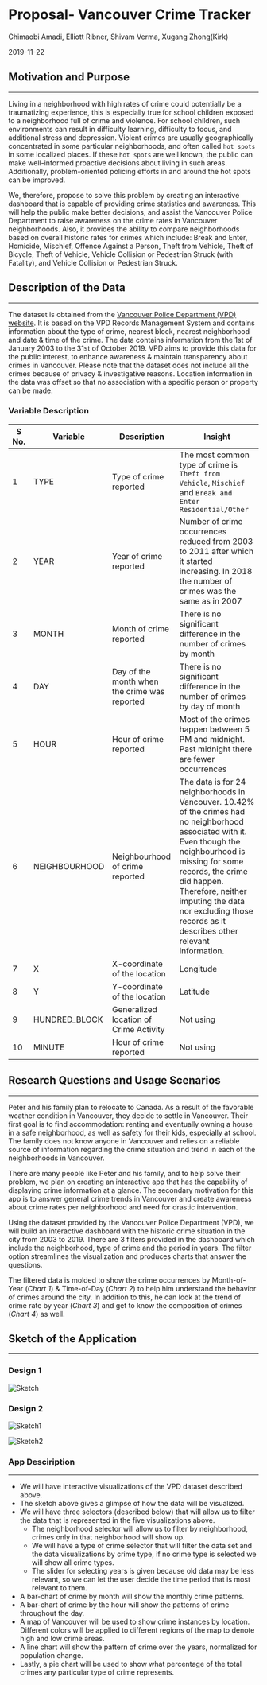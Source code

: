 Proposal- Vancouver Crime Tracker
================
Chimaobi Amadi, Elliott Ribner, Shivam Verma, Xugang Zhong(Kirk)

2019-11-22

## Motivation and Purpose

-----

Living in a neighborhood with high rates of crime could potentially be a traumatizing experience, this is especially true for school children exposed to a neighborhood full of crime and violence. For school children, such environments can result in difficulty learning, difficulty to focus, and additional stress and depression. Violent crimes are usually geographically concentrated in some particular neighborhoods, and often called `hot spots` in some localized places. If these `hot spots` are well known, the public can make well-informed proactive decisions about living in such areas. Additionally, problem-oriented policing efforts in and around the hot spots can be improved.

We, therefore, propose to solve this problem by creating an interactive dashboard that is capable of providing crime statistics and awareness. This will help the public make better decisions, and assist the Vancouver Police Department to raise awareness on the crime rates in Vancouver neighborhoods.  Also, it provides the ability to compare neighborhoods based on overall historic rates for crimes which include: Break and Enter, Homicide, Mischief, Offence Against a Person, Theft from Vehicle, Theft of Bicycle, Theft of Vehicle, Vehicle Collision or Pedestrian Struck (with Fatality), and Vehicle Collision or Pedestrian Struck.



## Description of the Data

-----

The dataset is obtained from the [Vancouver Police Department (VPD)
website](https://geodash.vpd.ca/opendata/). It is based on the VPD
Records Management System and contains information about the type of
crime, nearest block, nearest neighborhood and date & time of the crime.
The data contains information from the 1st of January 2003 to the 31st
of October 2019. VPD aims to provide this data for the public interest,
to enhance awareness & maintain transparency about crimes in Vancouver.
Please note that the dataset does not include all the crimes because of
privacy & investigative reasons. Location information in the data was
offset so that no association with a specific person or property can be
made.

### Variable Description

| S No. | Variable       | Description                                  | Insight                                                                                                                                                                                                                                                                                                   |
| ----- | -------------- | -------------------------------------------- | --------------------------------------------------------------------------------------------------------------------------------------------------------------------------------------------------------------------------------------------------------------------------------------------------------- |
| 1     | TYPE           | Type of crime reported                       | The most common type of crime is `Theft from Vehicle`, `Mischief` and `Break and Enter Residential/Other`                                                                                                                                                                                                 |
| 2     | YEAR           | Year of crime reported                       | Number of crime occurrences reduced from 2003 to 2011 after which it started increasing. In 2018 the number of crimes was the same as in 2007                                                                                                                                                             |
| 3     | MONTH          | Month of crime reported                      | There is no significant difference in the number of crimes by month                                                                                                                                                                                                                                       |
| 4     | DAY            | Day of the month when the crime was reported | There is no significant difference in the number of crimes by day of month                                                                                                                                                                                                                                |
| 5     | HOUR           | Hour of crime reported                       | Most of the crimes happen between 5 PM and midnight. Past midnight there are fewer occurrences                                                                                                                                                                                                            |
| 6     | NEIGHBOURHOOD  | Neighbourhood of crime reported              | The data is for 24 neighborhoods in Vancouver. 10.42% of the crimes had no neighborhood associated with it. Even though the neighbourhood is missing for some records, the crime did happen. Therefore, neither imputing the data nor excluding those records as it describes other relevant information. |
| 7     | X              | X-coordinate of the location                 | Longitude                                                                                                                                                                                                                                                                                                 |
| 8     | Y              | Y-coordinate of the location                 | Latitude                                                                                                                                                                                                                                                                                                  |
| 9     | HUNDRED\_BLOCK | Generalized location of Crime Activity       | Not using                                                                                                                                                                                                                                                                                                 |
| 10    | MINUTE         | Hour of crime reported                       | Not using                                                                                                                                                                                                                                                                                                 |

## Research Questions and Usage Scenarios

-----

Peter and his family plan to relocate to Canada. As a result of the
favorable weather condition in Vancouver, they decide to settle in
Vancouver. Their first goal is to find accommodation: renting and
eventually owning a house in a safe neighborhood, as well as safety for
their kids, especially at school. The family does not know anyone in
Vancouver and relies on a reliable source of information regarding the
crime situation and trend in each of the neighborhoods in Vancouver.

There are many people like Peter and his family, and to help solve their
problem, we plan on creating an interactive app that has the capability
of displaying crime information at a glance. The secondary motivation
for this app is to answer general crime trends in Vancouver and create
awareness about crime rates per neighborhood and need for drastic
intervention.

Using the dataset provided by the Vancouver Police Department (VPD), we
will build an interactive dashboard with the historic crime situation in
the city from 2003 to 2019. There are 3 filters provided in the
dashboard which include the neighborhood, type of crime and the period
in years. The filter option streamlines the visualization and produces
charts that answer the questions.

The filtered data is molded to show the crime occurrences by
Month-of-Year (*Chart 1*) & Time-of-Day (*Chart 2*) to help him
understand the behavior of crimes around the city. In addition to this,
he can look at the trend of crime rate by year (*Chart 3*) and get to
know the composition of crimes (*Chart 4*) as
well.


## Sketch of the Application

-----

### Design 1
![Sketch](https://github.com/UBC-MDS/DSCI_532_Group114_SKEC/blob/master/Img/sketch.png?raw=true "Crime Information by Vancouver Neighbourhood")

### Design 2
![Sketch1](https://github.com/UBC-MDS/DSCI_532_Group114_SKEC/blob/master/Img/sketch1.png?raw=true)

![Sketch2](https://github.com/UBC-MDS/DSCI_532_Group114_SKEC/blob/master/Img/sketch2.png?raw=true)

### App Desciription

-----

- We will have interactive visualizations of the VPD dataset described above.
- The sketch above gives a glimpse of how the data will be visualized.
- We will have three selectors (described below) that will allow us to filter the data that is represented in the five visualizations above.
	- The neighborhood selector will allow us to filter by neighborhood, crimes only in that neighborhood will show up.
	- We will have a type of crime selector that will filter the data set and the data visualizations by crime type, if no crime type is selected we will show all crime types.
	- The slider for selecting years is given because old data may be less relevant, so we can let the user decide the time period that is most relevant to them.
- A bar-chart of crime by month will show the monthly crime patterns.
- A bar-chart of crime by the hour will show the patterns of crime throughout the day.
- A map of Vancouver will be used to show crime instances by location. Different colors will be applied to different regions of the map to denote high and low crime areas.
- A line chart will show the pattern of crime over the years, normalized for population change.
- Lastly, a pie chart will be used to show what percentage of the total crimes any particular type of crime represents.
